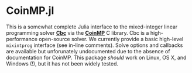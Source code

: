 CoinMP.jl
=========

This is a somewhat complete Julia interface to the mixed-integer linear programming solver **[Cbc]** via the **[CoinMP]** C library. Cbc is a high-performance open-source solver. We currently provide a basic high-level ``mixintprog`` interface (see in-line comments). Solve options and callbacks are available but unforunately undocumented due to the absence of documentation for CoinMP. This package *should* work on Linux, OS X, and Windows (!), but it has not been widely tested.

[Cbc]: https://projects.coin-or.org/Cbc
[CoinMP]: https://projects.coin-or.org/CoinMP
